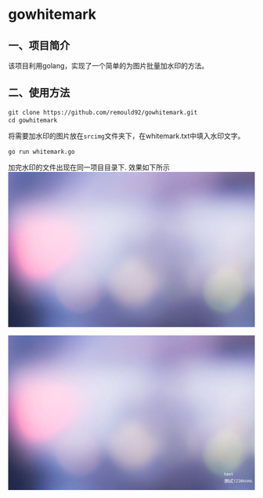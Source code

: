 # gowhitemark
## 一、项目简介
该项目利用golang，实现了一个简单的为图片批量加水印的方法。
## 二、使用方法
```
git clone https://github.com/remould92/gowhitemark.git
cd gowhitemark
```
将需要加水印的图片放在`srcimg`文件夹下，在whitemark.txt中填入水印文字。
```
go run whitemark.go
```
加完水印的文件出现在同一项目目录下.
效果如下所示
![example1](srcimg/beijing.jpeg)

![example1](beijing_new.jpg)